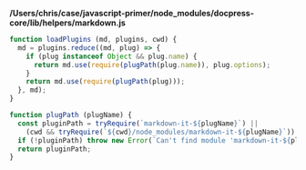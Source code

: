 
**/Users/chris/case/javascript-primer/node_modules/docpress-core/lib/helpers/markdown.js**

```javascript
function loadPlugins (md, plugins, cwd) {
  md = plugins.reduce((md, plug) => {
    if (plug instanceof Object && plug.name) {
      return md.use(require(plugPath(plug.name)), plug.options);
    }
    return md.use(require(plugPath(plug)));
  }, md);
}

function plugPath (plugName) {
  const pluginPath = tryRequire(`markdown-it-${plugName}`) ||
    (cwd && tryRequire(`${cwd}/node_modules/markdown-it-${plugName}`))
  if (!pluginPath) throw new Error(`Can't find module 'markdown-it-${plugName}'`)
  return pluginPath;
}
```